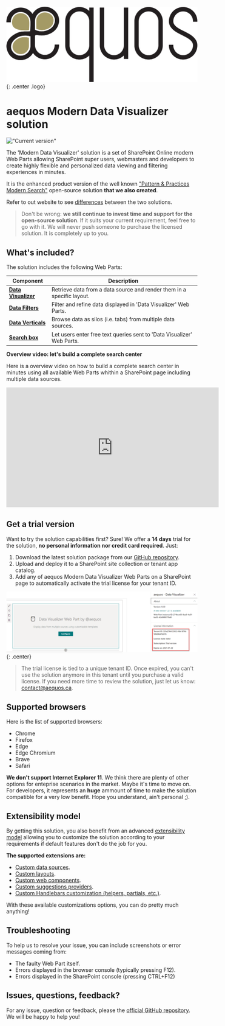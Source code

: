 !["aequos"](./assets/aequos_logo_noir.png){: .center .logo}

# aequos Modern Data Visualizer solution

!["Current version"](https://img.shields.io/github/v/release/aequos-solutions/modern-data-visualizer?include_prereleases)

The 'Modern Data Visualizer' solution is a set of SharePoint Online modern Web Parts allowing SharePoint super users, webmasters and developers to create highly flexible and personalized data viewing and filtering experiences in minutes.

It is the enhanced product version of the well known ["Pattern & Practices Modern Search"](https://github.com/microsoft-search/pnp-modern-search) open-source solution **that we also created**.

Refer to out website to see [differences](https://www.aequos.ca/features) between the two solutions.

> Don't be wrong: **we still continue to invest time and support for the open-source solution**. If it suits your current requirement, feel free to go with it. We will never push someone to purchase the licensed solution. It is completely up to you.

## What's included?

The solution includes the following Web Parts:

| Component | Description |
| --------- | ----------- |
| **[Data Visualizer](./usage/data-visualizer/index.md)** | Retrieve data from a data source and render them in a specific layout.
| **[Data Filters](./usage/data-filters/index.md)** | Filter and refine data displayed in 'Data Visualizer' Web Parts.
| **[Data Verticals](./usage/data-verticals/index.md)** | Browse data as silos (i.e. tabs) from multiple data sources.
| **[Search box](./usage/search-box/index.md)** | Let users enter free text queries sent to 'Data Visualizer' Web Parts.

**Overview video: let's build a complete search center**

Here is a overview video on how to build a complete search center in minutes using all available Web Parts whithin a SharePoint page including multiple data sources.

<iframe width="560" height="315" src="https://www.youtube.com/embed/EECqOBWq3wo" frameborder="0" allow="accelerometer; autoplay; encrypted-media; gyroscope; picture-in-picture" allowfullscreen></iframe>

## Get a trial version

Want to try the solution capabilities first? Sure! We offer a **14 days** trial for the solution, __no personal information nor credit card required__. Just:

1. Download the latest solution package from our [GitHub repository](https://github.com/aequos-solutions/modern-data-visualizer/releases).
1. Upload and deploy it to a SharePoint site collection or tenant app catalog.
1. Add any of aequos Modern Data Visualizer Web Parts on a SharePoint page to automatically activate the trial license for your tenant ID.

!["Trial license"](./assets/trial_license.png){: .center}


> The trial license is tied to a unique tenant ID. Once expired, you can't use the solution anymore in this tenant until you purchase a valid license.
> If you need more time to review the solution, just let us know: [contact@aequos.ca](mailto:contact@aequos.ca).

## Supported browsers

Here is the list of supported browsers:

- Chrome
- Firefox
- Edge
- Edge Chromium
- Brave
- Safari

**We don't support Internet Explorer 11**. We think there are plenty of other options for enteprise scenarios in the market. Maybe it's time to move on. For developers, it represents an **huge** ammount of time to make the solution compatible for a very low benefit. Hope you understand, ain't personal ;).

## Extensibility model

By getting this solution, you also benefit from an advanced [extensibility model](./extensibility/index.md) allowing you to customize the solution according to your requirements if default features don't do the job for you. 

**The supported extensions are:**

- [Custom data sources](./extensibility/custom_data_source.md).
- [Custom layouts](./extensibility/custom_layout.md).
- [Custom web components](./extensibility/custom_web_component.md).
- [Custom suggestions providers](./extensibility/custom_suggestions_provider.md).
- [Custom Handlebars customization (helpers, partials, etc.)](./extensibility/handlebars_customizations.md).

With these available customizations options, you can do pretty much anything!

## Troubleshooting

To help us to resolve your issue, you can include screenshots or error messages coming from:

- The faulty Web Part itself. 
- Errors displayed in the browser console (typically pressing F12).
- Errors displayed in the SharePoint console (pressing CTRL+F12)

## Issues, questions, feedback?

For any issue, question or feedback, please the [official GitHub repository](https://github.com/aequos-solutions/modern-data-visualizer/issues). We will be happy to help you!